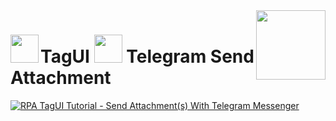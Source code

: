 <img src="https://1.tilyanpristka.id/images/tP-logo-rounded.png" height="111" align="right">

# <img src="https://1.tilyanpristka.id/images/tagui.png" height="45" align="left"> TagUI <img src="https://1.tilyanpristka.id/images/telegram.png" height="45"> Telegram Send Attachment

[![RPA TagUI Tutorial - Send Attachment(s) With Telegram Messenger](https://img.youtube.com/vi/H7a23sIKbYM/default.jpg)](https://youtu.be/H7a23sIKbYM)
